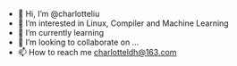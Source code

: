 - 👋 Hi, I’m @charlotteliu
- 👀 I’m interested in Linux, Compiler and Machine Learning
- 🌱 I’m currently learning 
- 💞️ I’m looking to collaborate on ...
- 📫 How to reach me charlotteldh@163.com

<!---
charlotteliu/charlotteliu is a ✨ special ✨ repository because its `README.md` (this file) appears on your GitHub profile.
You can click the Preview link to take a look at your changes.
--->
